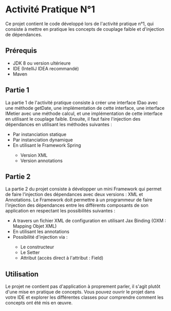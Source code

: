 <h1>Activité Pratique N°1</h1>
	<p>Ce projet contient le code développé lors de l'activité pratique n°1, qui consiste à mettre en pratique les concepts de couplage faible et d'injection de dépendances.</p>
	<h2>Prérequis</h2>
	<ul>
		<li>JDK 8 ou version ultérieure</li>
		<li>IDE (IntelliJ IDEA recommandé)</li>
		<li>Maven</li>
	</ul>
	<h2>Partie 1</h2>
	<p>La partie 1 de l'activité pratique consiste à créer une interface IDao avec une méthode getDate, une implémentation de cette interface, une interface IMetier avec une méthode calcul, et une implémentation de cette interface en utilisant le couplage faible. Ensuite, il faut faire l'injection des dépendances en utilisant les méthodes suivantes :</p>
	<ul>
		<li>Par instanciation statique</li>
		<li>Par instanciation dynamique</li>
		<li>En utilisant le Framework Spring</li>
		<ul>
			<li>Version XML</li>
			<li>Version annotations</li>
		</ul>
	</ul>
	<h2>Partie 2</h2>
	<p>La partie 2 du projet consiste à développer un mini Framework qui permet de faire l'injection des dépendances avec deux versions : XML et Annotations. Le Framework doit permettre à un programmeur de faire l'injection des dépendances entre les différents composants de son application en respectant les possibilités suivantes :</p>
	<ul>
		<li>A travers un fichier XML de configuration en utilisant Jax Binding (OXM : Mapping Objet XML)</li>
		<li>En utilisant les annotations</li>
		<li>Possibilité d'injection via :</li>
		<ul>
			<li>Le constructeur</li>
			<li>Le Setter</li>
			<li>Attribut (accès direct à l'attribut : Field)</li>
		</ul>
	</ul>
	<h2>Utilisation</h2>
	<p>Le projet ne contient pas d'application à proprement parler, il s'agit plutôt d'une mise en pratique de concepts. Vous pouvez ouvrir le projet dans votre IDE et explorer les différentes classes pour comprendre comment les concepts ont été mis en œuvre.</p>
